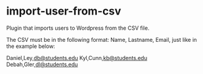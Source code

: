 # import-user-from-csv
Plugin that imports users to Wordpress from the CSV file.

The CSV must be in the following format: Name, Lastname, Email, just like in the example below:

Daniel,Ley,db@students.edu
Kyl,Cunn,kb@students.edu
Debah,Gler,dl@students.edu
